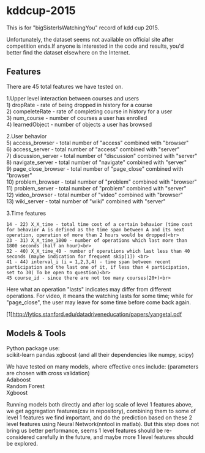 # kddcup-2015
This is for "bigSisterIsWatchingYou" record of kdd cup 2015.

Unfortunately, the dataset seems not available on official site after competition ends.If anyone is interested in
the code and results, you'd better find the dataset elsewhere on the Internet.

Features
---------------------
There are 45 total features we have tested on.

1.Upper level interaction between courses and users<br>
    1) dropRate - rate of being dropped in history for a course<br> 
    2) compeleteRate - rate of completing course in history for a user<br>
    3) num_course - number of courses a user has enrolled<br>
    4) learnedObject - number of objects a user has browsed<br>

2.User behavior <br>
    5) access_browser - total number of "access" combined with "browser"<br>
    6) access_server - total number of "access" combined with "server"<br>
    7) discussion_server - total number of "discussion" combined with "server"<br>
    8) navigate_server - total number of "navigate" combined with "server"<br>
    9) page_close_browser - total number of "page_close" combined with "browser"<br>
    10) problem_browser - total number of "problem" combined with "browser"<br>
    11) problem_server - total number of "problem" combined with "server"<br>
    12) video_browser - total number of "video" combined with "browser"<br>
    13) wiki_server - total number of "wiki" combined with "server"<br>

3.Time features<br>


    14 - 22) X_X_time - total time cost of a certain behavior (time cost for behavior A is defined as the time span between A and its next operation, operation of more than 2 hours would be dropped)<br>
    23 - 31) X_X_time_1800 - number of operations which last more than 1800 seconds (half an hour)<br>
    32 - 40) X_X_time_40 - number of operations which last less than 40 seconds (maybe indication for frequent skip[1]) <br>
    41 - 44) interval_i (i = 1,2,3,4) - time span between recent participation and the last one of it, if less than 4 participation, set to 30( To be open to question)<br>
    45 course_id - since there are not too many courses(20+)<br>

Here what an operation "lasts" indicates may differ from different operations. For video, it means the
watching lasts for some time; while for "page_close", the user may leave for some time before come back again.
    

[1]http://lytics.stanford.edu/datadriveneducation/papers/yangetal.pdf    

Models & Tools
------------------------
Python package use:<br>
    scikit-learn pandas xgboost (and all their dependencies like numpy, scipy)<br>

We have tested on many models, where effective ones include: (parameters are chosen with cross validation)<br>
    Adaboost<br>
    Random Forest<br>
    Xgboost<br>

Running models both directly and after log scale of level 1 features above, we get aggregation features(csv in
repository), combining them to some of level 1 features we find important, and do the prediction based on these 2
level features using Neural Network(nntool in matlab). But this step does not bring us better performance, seems 1 
level features should be re-considered carefully in the future, and maybe more 1 level features should be
explored.
    







                
